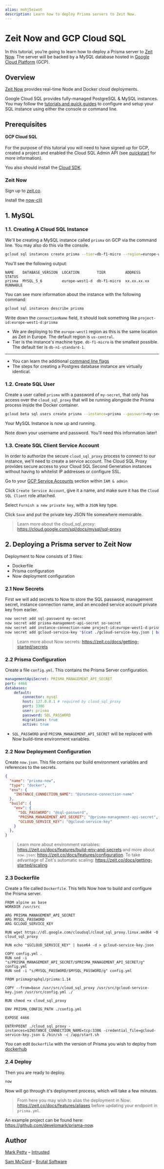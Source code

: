 ```yaml
---
alias: mohj5eiwot
description: Learn how to deploy Prisma servers to Zeit Now.
---
```


# Zeit Now and GCP Cloud SQL

In this tutorial, you’re going to learn how to deploy a Prisma server to [Zeit Now](https://zeit.co/now). The server will be backed by a MySQL database hosted in [Google Cloud Platform](https://cloud.google.com/gcp) (GCP).

## Overview

[Zeit Now](https://zeit.co/now) provides real-time Node and Docker cloud deployments.

Google Cloud SQL provides fully-managed PostgreSQL & MySQL instances. You may follow the [tutorials and quick guides](https://cloud.google.com/sql/docs/) to configure and setup your SQL instance using either the console or command line.

## Prerequisites

#### GCP Cloud SQL

For the purpose of this tutorial you will need to have signed up for GCP, created a project and enabled the Cloud SQL Admin API (see [quickstart](https://cloud.google.com/sql/docs/mysql/) for more information).

You also should install the [Cloud SDK](https://cloud.google.com/sdk/).

### Zeit Now

Sign up to [zeit.co](https://zeit.co).

Install the [now-cli)](https://github.com/zeit/now-cli)

## 1. MySQL

### 1.1. Creating A Cloud SQL Instance

We'll be creating a MySQL instance called `prisma` on GCP via the command line. You may also do this via the console.

```bash
gcloud sql instances create prisma --tier=db-f1-micro --region=europe-west1
```

You'll see the following output:

```
NAME    DATABASE_VERSION  LOCATION        TIER         ADDRESS      STATUS
prisma  MYSQL_5_6         europe-west1-d  db-f1-micro  xx.xx.xx.xx  RUNNABLE
```

You can see more information about the instance with the following command:

```bash
gcloud sql instances describe prisma
```

Write down the `connectionName` field, it should look something like `project-id:europe-west1-d:prisma`

* We are deploying to the `europe-west1` region as this is the same location as Zeit in Europe. The default region is `us-central`.
* Tier is the instance's machine type. `db-f1-micro` is the smallest possible. The default tier is `db-n1-standard-1`.

---


* You can learn the additional [command line flags](https://cloud.google.com/sdk/gcloud/reference/beta/sql/instances/create)
* The steps for creating a Postgres database instance are virtually identical.

### 1.2. Create SQL User

Create a user called `prisma` with a password of `my-secret`, that only has access over the `cloud_sql_proxy` that will be running alongside the Prisma process inside the Docker container.

```bash
gcloud beta sql users create prisma --instance=prisma --password=my-secret --host=cloudsqlproxy~%
```

Your MySQL Instance is now up and running.

Note down your username and password. You'll need this information later!

### 1.3. Create SQL Client Service Account

In order to authorize the secure `cloud_sql_proxy` process to connect to our instance, we'll need to create a service account. The Cloud SQL Proxy provides secure access to your Cloud SQL Second Generation instances without having to whitelist IP addresses or configure SSL.

Go to your [GCP Service Accounts](https://console.cloud.google.com/iam-admin/serviceaccounts) section within `IAM & admin`

Click `Create Service Account`, give it a name, and make sure it has the `Cloud SQL Client` role attached.

Select `Furnish a new private key`, with a `JSON` key type. 

Click `Save` and put the private key JSON file somewhere memorable.

> Learn more about the cloud_sql_proxy: https://cloud.google.com/sql/docs/mysql/sql-proxy

## 2. Deploying a Prisma server to Zeit Now

Deployment to Now consists of 3 files:

- Dockerfile
- Prisma configuration
- Now deployment configuration

### 2.1 Now Secrets

First we will add secrets to Now to store the SQL password, management secret, instance connection name, and an encoded service account private key from earlier.

```bash
now secret add sql-password my-secret
now secret add prisma-management-api-secret so-secret
now secret add instance-connection-name project-id:europe-west1-d:prisma
now secret add gcloud-service-key "$(cat ./gcloud-service-key.json | base64)"
```

> Learn more about Now secrets: https://zeit.co/docs/getting-started/secrets

### 2.2 Prisma Configuration

Create a file `config.yml`. This contains the Prisma Server configuration.

```yml
managementApiSecret: PRISMA_MANAGEMENT_API_SECRET
port: 4466
databases:
    default:
        connector: mysql
        host: 127.0.0.1 # required by cloud_sql_proxy
        port: 3306
        user: prisma
        password: SQL_PASSWORD
        migrations: true
        active: true
```

* `SQL_PASSWORD` and `PRISMA_MANAGEMENT_API_SECRET` will be replaced with Now build-time environment variables.

### 2.2 Now Deployment Configuration

Create `now.json`. This file contains our build environment variables and references to the secrets.

```json
{
  "name": "prisma-now",
  "type": "docker",
  "env": {
    "INSTANCE_CONNECTION_NAME": "@instance-connection-name"
  },
  "build": {
    "env": {
      "SQL_PASSWORD": "@sql-password",
      "PRISMA_MANAGEMENT_API_SECRET": "@prisma-management-api-secret",
      "GCLOUD_SERVICE_KEY": "@gcloud-service-key"
    }
  },
}
```

> Learn more about environment variables: https://zeit.co/docs/features/build-env-and-secrets and more about `now.json`: https://zeit.co/docs/features/configuration.
> To take advantage of Zeit's automatic scaling: https://zeit.co/docs/getting-started/scaling

### 2.3 Dockerfile

Create a file called `Dockerfile`. This tells Now how to build and configure the Prisma server.

```file
FROM alpine as base
WORKDIR /usr/src

ARG PRISMA_MANAGEMENT_API_SECRET
ARG MYSQL_PASSWORD
ARG GCLOUD_SERVICE_KEY

RUN wget https://dl.google.com/cloudsql/cloud_sql_proxy.linux.amd64 -O cloud_sql_proxy 

RUN echo "$GCLOUD_SERVICE_KEY" | base64 -d > gcloud-service-key.json

COPY config.yml .
RUN sed -i "s/PRISMA_MANAGEMENT_API_SECRET/$PRISMA_MANAGEMENT_API_SECRET/g" config.yml
RUN sed -i "s/MYSQL_PASSWORD/$MYSQL_PASSWORD/g" config.yml

FROM prismagraphql/prisma:1.14

COPY --from=base /usr/src/cloud_sql_proxy /usr/src/gcloud-service-key.json /usr/src/config.yml ./

RUN chmod +x cloud_sql_proxy

ENV PRISMA_CONFIG_PATH ./config.yml

EXPOSE 4466

ENTRYPOINT ./cloud_sql_proxy -instances=$INSTANCE_CONNECTION_NAME=tcp:3306 -credential_file=gcloud-service-key.json & /bin/sh -c /app/start.sh
```

You can edit `Dockerfile` with the version of Prisma you wish to deploy from [dockerhub](https://hub.docker.com/r/prismagraphql/prisma/tags/)

### 2.4 Deploy

Then you are ready to deploy.

```bash
now
```

Now will go through it's deployment process, which will take a few minutes.

> From here you may wish to alias the deployment in Now: https://zeit.co/docs/features/aliases before updating your endpoint in `prisma.yml`.

An example project can be found here: https://github.com/develomark/prisma-now.

## Author

[Mark Petty](https://github.com/develomark) – [Intrusted](https://intrusted.co.uk)

[Sam McCord](https://github.com/sammccord) – [Brutal Software](https://brutal.software)